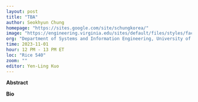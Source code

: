 ```yaml
---
layout: post
title: "TBA"
author: Seokhyun Chung
homepage: "https://sites.google.com/site/schungkorea/"
image: "https://engineering.virginia.edu/sites/default/files/styles/faculty_headshot/public/seokhyun_chung.JPG"
org: "Department of Systems and Information Engineering, University of Virginia"
time: 2023-11-01
hour: 12 PM - 13 PM ET
loc: "Rice 540"
zoom: ""
editor: Yen-Ling Kuo
---
```


**Abstract**



**Bio**

